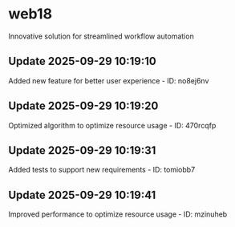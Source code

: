 # web18
Innovative solution for streamlined workflow automation

## Update 2025-09-29 10:19:10
Added new feature for better user experience - ID: no8ej6nv


## Update 2025-09-29 10:19:20
Optimized algorithm to optimize resource usage - ID: 470rcqfp


## Update 2025-09-29 10:19:31
Added tests to support new requirements - ID: tomiobb7


## Update 2025-09-29 10:19:41
Improved performance to optimize resource usage - ID: mzinuheb


